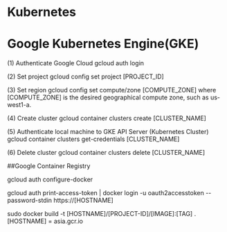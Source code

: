 # Kubernetes
# Google Kubernetes Engine(GKE)

(1) Authenticate Google Cloud
gcloud auth login

(2) Set project
gcloud config set project [PROJECT_ID]

(3) Set region
gcloud config set compute/zone [COMPUTE_ZONE]
where [COMPUTE_ZONE] is the desired geographical compute zone, such as us-west1-a.

(4) Create cluster
gcloud container clusters create [CLUSTER_NAME]

(5) Authenticate local machine to GKE API Server (Kubernetes Cluster)
gcloud container clusters get-credentials [CLUSTER_NAME]

(6) Delete cluster
gcloud container clusters delete [CLUSTER_NAME]



##Google Container Registry

gcloud auth configure-docker

gcloud auth print-access-token | docker login -u oauth2accesstoken --password-stdin https://[HOSTNAME]

sudo docker build -t [HOSTNAME]/[PROJECT-ID]/[IMAGE]:[TAG] .
[HOSTNAME] = asia.gcr.io